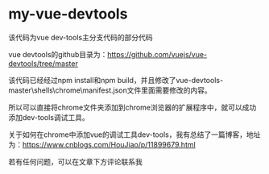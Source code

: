 # my-vue-devtools

该代码为vue dev-tools主分支代码的部分代码  

vue devtools的github目录为：https://github.com/vuejs/vue-devtools/tree/master    

该代码已经经过npm install和npm build，并且修改了vue-devtools-master\shells\chrome\manifest.json文件里面需要修改的内容。   

所以可以直接将chrome文件夹添加到chrome浏览器的扩展程序中，就可以成功添加dev-tools调试工具。  

关于如何在chrome中添加vue的调试工具dev-tools，我有总结了一篇博客，地址为：https://www.cnblogs.com/HouJiao/p/11899679.html  

若有任何问题，可以在文章下方评论联系我
